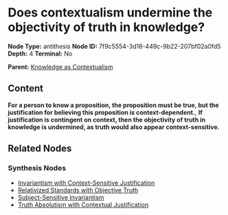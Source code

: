 # Does contextualism undermine the objectivity of truth in knowledge?

**Node Type:** antithesis
**Node ID:** 7f9c5554-3d18-449c-9b22-207bf02a0fd5
**Depth:** 4
**Terminal:** No

**Parent:** [Knowledge as Contextualism](knowledge-as-contextualism-synthesis-34a646f3-6bed-4d6b-8194-a00ffa60b5bb.md)

## Content

**For a person to know a proposition, the proposition must be true, but the justification for believing this proposition is context-dependent.**, **If justification is contingent on context, then the objectivity of truth in knowledge is undermined, as truth would also appear context-sensitive.**

## Related Nodes

### Synthesis Nodes

- [Invariantism with Context-Sensitive Justification](invariantism-with-context-sensitive-justification-synthesis-16c84f68-4f82-40ea-83cc-44af5a947baa.md)
- [Relativized Standards with Objective Truth](relativized-standards-with-objective-truth-synthesis-1a0342ee-c039-465a-ac09-caa257ee519c.md)
- [Subject-Sensitive Invariantism](subject-sensitive-invariantism-synthesis-7fe088c1-b8b6-4136-bcce-30310bc0c4db.md)
- [Truth Absolutism with Contextual Justification](truth-absolutism-with-contextual-justification-synthesis-182eb198-6b8a-434d-a9a3-ba7e2ab2f045.md)
